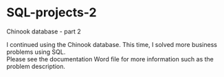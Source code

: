 # SQL-projects-2
Chinook database - part 2

I continued using the Chinook database. This time, I solved more business problems using SQL.  
Please see the documentation Word file for more information such as the problem description. 
